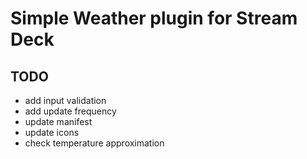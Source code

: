 # Simple Weather plugin for Stream Deck

## TODO
- add input validation
- add update frequency
- update manifest
- update icons
- check temperature approximation
